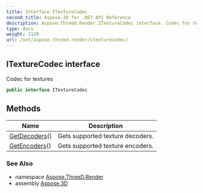 ```yaml
---
title: Interface ITextureCodec
second_title: Aspose.3D for .NET API Reference
description: Aspose.ThreeD.Render.ITextureCodec interface. Codec for textures
type: docs
weight: 2130
url: /net/aspose.threed.render/itexturecodec/
---
```

## ITextureCodec interface

Codec for textures

```csharp
public interface ITextureCodec
```

## Methods

| Name | Description |
| --- | --- |
| [GetDecoders](../../aspose.threed.render/itexturecodec/getdecoders/)() | Gets supported texture decoders. |
| [GetEncoders](../../aspose.threed.render/itexturecodec/getencoders/)() | Gets supported texture encoders. |

### See Also

* namespace [Aspose.ThreeD.Render](../../aspose.threed.render/)
* assembly [Aspose.3D](../../)


